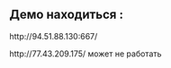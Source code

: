 <h2>Демо находиться :</h2>
<p>http://94.51.88.130:667/</p>
<p>http://77.43.209.175/ может не работать</p>